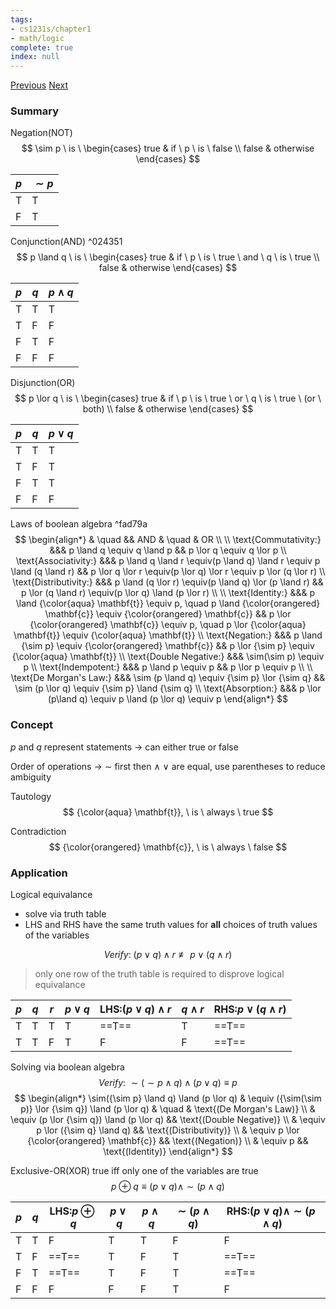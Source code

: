 ```yaml
---
tags:
- cs1231s/chapter1
- math/logic
complete: true
index: null
---
```

[Previous](/labyrinth/notes/math/cs1231s/mathematical_terminology)   [Next](/labyrinth/notes/math/cs1231s/conditionals)

### Summary
Negation(NOT)
$$
\sim p \ is \ \begin{cases}
true & if \ p \ is \ false \\ false & otherwise
\end{cases}
$$

| $p$ | $\sim p$ |
| --- | -------- |
| T   | T        |
| F   | T        |

Conjunction(AND) ^024351
$$
p \land q \ is \ \begin{cases}
true & if \ p \ is \ true \ and \ q \ is \ true \\ false & otherwise
\end{cases}
$$

| $p$ | $q$ | $p \land q$ |
| --- | --- | ----------- |
| T   | T   | T           |
| T   | F   | F           |
| F   | T   | F           |
| F   | F   | F           |

Disjunction(OR)
$$
p \lor q \ is \ \begin{cases}
true & if \ p \ is \ true \ or \ q \ is \ true \ (or \ both) \\ false & otherwise
\end{cases}
$$

| $p$ | $q$ | $p \lor q$ |
| --- | --- | ---------- |
| T   | T   | T          |
| T   | F   | T          |
| F   | T   | T          |
| F   | F   | F          |

Laws of boolean algebra ^fad79a
$$
\begin{align*}
& \quad && AND & \quad & OR \\
\\
\text{Commutativity:} &&& p \land q \equiv q \land p && p \lor q \equiv q \lor p \\
\text{Associativity:} &&& p \land q \land r \equiv(p \land q) \land r \equiv p \land (q \land r) && p \lor q \lor r \equiv(p \lor q) \lor r \equiv p \lor (q \lor r) \\
\text{Distributivity:} &&& p \land (q \lor r) \equiv(p \land q) \lor (p \land r) && p \lor (q \land r) \equiv(p \lor q) \land (p \lor r) \\
\\
\text{Identity:} &&& p \land {\color{aqua} \mathbf{t}} \equiv p, \quad p \land {\color{orangered} \mathbf{c}} \equiv {\color{orangered} \mathbf{c}} && p \lor {\color{orangered} \mathbf{c}} \equiv p, \quad p \lor {\color{aqua} \mathbf{t}} \equiv {\color{aqua} \mathbf{t}} \\
\text{Negation:} &&& p \land {\sim p} \equiv {\color{orangered} \mathbf{c}} && p \lor {\sim p} \equiv {\color{aqua} \mathbf{t}} \\
\text{Double Negative:} &&& \sim(\sim p) \equiv p \\
\text{Indempotent:} &&& p \land p \equiv p && p \lor p \equiv p \\
\\
\text{De Morgan's Law:} &&& \sim (p \land q) \equiv {\sim p} \lor {\sim q} && \sim (p \lor q) \equiv {\sim p} \land {\sim q} \\
\text{Absorption:} &&& p \lor (p\land q) \equiv p \land (p \lor q) \equiv p
\end{align*}
$$

### Concept
$p$ and $q$ represent statements -> can either true or false

Order of operations -> $\sim$ first then $\land$ $\lor$ are equal, use parentheses to reduce ambiguity

Tautology
$$
{\color{aqua} \mathbf{t}}, \ is \ always \ true
$$

Contradiction
$$
{\color{orangered} \mathbf{c}}, \ is \ always \ false
$$

### Application
Logical equivalance
- solve via truth table
- LHS and RHS have the same truth values for **all** choices of truth values of the variables

$$
Verify: \ (p \lor q) \land r\not\equiv p \lor (q \land r)
$$
> only one row of the truth table is required to disprove logical equivalance

| $p$ | $q$ | $r$ | $p \lor q$ | LHS:$(p \lor q) \land r$ | $q \land r$ | RHS:$p \lor (q \land r)$ |
| --- | --- | --- | ---------- | ------------------------ | ----------- | ------------------------ |
| T   | T   | T   | T          | ==T==                    | T           | ==T==                    |
| T   | T   | F   | T          | F                        | F           | ==T==                    |
Solving via boolean algebra
$$
Verify: \ \sim({\sim p} \land q) \land (p\lor q) \equiv p
$$
$$
\begin{align*}
\sim({\sim p} \land q) \land (p \lor q) & \equiv ({\sim(\sim p)} \lor {\sim q}) \land (p \lor q) & \quad & \text{(De Morgan's Law)} \\
& \equiv (p \lor {\sim q}) \land (p \lor q) && \text{(Double Negative)} \\
& \equiv p \lor ({\sim q} \land q) && \text{(Distributivity)} \\
& \equiv p \lor {\color{orangered} \mathbf{c}} && \text{(Negation)} \\
& \equiv p && \text{(Identity)}
\end{align*}
$$

Exclusive-OR(XOR)
true iff only one of the variables are true
$$
p \oplus q \equiv (p \lor q) \land \sim(p\land q)
$$

| $p$ | $q$ | LHS:$p \oplus q$ | $p \lor q$ | $p\land q$ | $\sim(p\land q)$ | RHS:$(p \lor q) \land \sim(p\land q)$ |
| --- | --- | ---------------- | ---------- | ---------- | ---------------- | ------------------------------------- |
| T   | T   | F                | T          | T          | F                | F                                     |
| T   | F   | ==T==                | T          | F          | T                | ==T==                                 |
| F   | T   | ==T==                | T          | F          | T                | ==T==                                 |
| F   | F   | F                | F          | F          | T                | F                                     |
